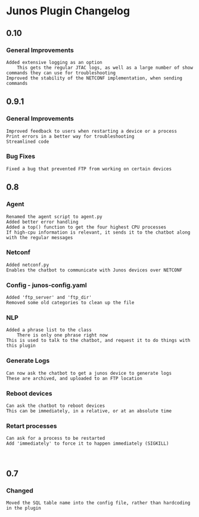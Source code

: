 # Junos Plugin Changelog
## 0.10
### General Improvements
    Added extensive logging as an option
        This gets the regular JTAC logs, as well as a large number of show commands they can use for troubleshooting
    Improved the stability of the NETCONF implementation, when sending commands


## 0.9.1
### General Improvements
    Improved feedback to users when restarting a device or a process
    Print errors in a better way for troubleshooting
    Streamlined code
    
### Bug Fixes
    Fixed a bug that prevented FTP from working on certain devices
    

## 0.8
### Agent
    Renamed the agent script to agent.py
    Added better error handling
    Added a top() function to get the four highest CPU processes
    If high-cpu information is relevant, it sends it to the chatbot along with the regular messages

### Netconf
    Added netconf.py
    Enables the chatbot to communicate with Junos devices over NETCONF
    
### Config - junos-config.yaml
    Added 'ftp_server' and 'ftp_dir'
    Removed some old categories to clean up the file
    
### NLP
    Added a phrase list to the class
        There is only one phrase right now
    This is used to talk to the chatbot, and request it to do things with this plugin
    
### Generate Logs
    Can now ask the chatbot to get a junos device to generate logs
    These are archived, and uploaded to an FTP location
    
### Reboot devices
    Can ask the chatbot to reboot devices
    This can be immediately, in a relative, or at an absolute time
    
### Retart processes
    Can ask for a process to be restarted
    Add 'immediately' to force it to happen immediately (SIGKILL)


&nbsp;<br>
## 0.7
### Changed
    Moved the SQL table name into the config file, rather than hardcoding in the plugin

